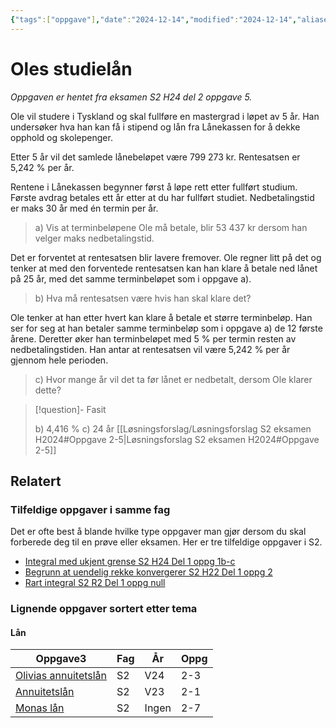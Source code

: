```yaml
---
{"tags":["oppgave"],"date":"2024-12-14","modified":"2024-12-14","aliases":null,"dg-publish":true,"temaer":["lån"],"fag":["s2"],"eksamen":"h24","del":2,"oppgave":"5","title":"Oles studielån","source":null,"todo":null,"permalink":"/oles-studielan/","dgPassFrontmatter":true}
---
```



# Oles studielån

<p><span><em>Oppgaven er hentet fra eksamen S2 H24 del 2 oppgave 5.</em></span></p>

Ole vil studere i Tyskland og skal fullføre en mastergrad i løpet av 5 år. Han undersøker hva han kan få i stipend og lån fra Lånekassen for å dekke opphold og skolepenger.

Etter 5 år vil det samlede lånebeløpet være 799 273 kr. Rentesatsen er 5,242 % per år.

Rentene i Lånekassen begynner først å løpe rett etter fullført studium. Første avdrag betales ett år etter at du har fullført studiet. Nedbetalingstid er maks 30 år med én termin per år.

>a) Vis at terminbeløpene Ole må betale, blir 53 437 kr dersom han velger maks nedbetalingstid.

Det er forventet at rentesatsen blir lavere fremover. Ole regner litt på det og tenker at med den forventede rentesatsen kan han klare å betale ned lånet på 25 år, med det samme terminbeløpet som i oppgave a).

>b) Hva må rentesatsen være hvis han skal klare det?

Ole tenker at han etter hvert kan klare å betale et større terminbeløp. Han ser for seg at han betaler samme terminbeløp som i oppgave a) de 12 første årene. Deretter øker han terminbeløpet med 5 % per termin resten av nedbetalingstiden. Han antar at rentesatsen vil være 5,242 % per år gjennom hele perioden.

>c) Hvor mange år vil det ta før lånet er nedbetalt, dersom Ole klarer dette?

>[!question]- Fasit
> 
>b) 4,416 %
>c) 24 år
>[[Løsningsforslag/Løsningsforslag S2 eksamen H2024#Oppgave 2-5\|Løsningsforslag S2 eksamen H2024#Oppgave 2-5]]

## Relatert
<h3><span>Tilfeldige oppgaver i samme fag</span></h3><p><span>Det er ofte best å blande hvilke type oppgaver man gjør dersom du skal forberede deg til en prøve eller eksamen. Her er tre tilfeldige oppgaver i S2.</span></p><div><ul class="dataview list-view-ul"><li><span><a data-tooltip-position="top" aria-label="Integral med ukjent grense.md" data-href="Integral med ukjent grense.md" href="Integral med ukjent grense.md" class="internal-link" target="_blank" rel="noopener nofollow">Integral med ukjent grense S2 H24 Del 1 oppg 1b-c</a></span></li><li><span><a data-tooltip-position="top" aria-label="Begrunn at uendelig rekke konvergerer.md" data-href="Begrunn at uendelig rekke konvergerer.md" href="Begrunn at uendelig rekke konvergerer.md" class="internal-link" target="_blank" rel="noopener nofollow">Begrunn at uendelig rekke konvergerer S2 H22 Del 1 oppg 2</a></span></li><li><span><a data-tooltip-position="top" aria-label="Rart integral.md" data-href="Rart integral.md" href="Rart integral.md" class="internal-link" target="_blank" rel="noopener nofollow">Rart integral S2 R2 Del 1 oppg null</a></span></li></ul></div><h3><span>Lignende oppgaver sortert etter tema</span></h3><h4><span>Lån</span></h4><div><table class="dataview table-view-table"><thead class="table-view-thead"><tr class="table-view-tr-header"><th class="table-view-th"><span>Oppgave</span><span class="dataview small-text">3</span></th><th class="table-view-th"><span>Fag</span></th><th class="table-view-th"><span>År</span></th><th class="table-view-th"><span>Oppg</span></th></tr></thead><tbody class="table-view-tbody"><tr><td><span><a data-tooltip-position="top" aria-label="Olivias annuitetslån.md" data-href="Olivias annuitetslån.md" href="Olivias annuitetslån.md" class="internal-link" target="_blank" rel="noopener nofollow">Olivias annuitetslån</a></span></td><td><span>S2</span></td><td><span>V24</span></td><td><span>2-3</span></td></tr><tr><td><span><a data-tooltip-position="top" aria-label="Annuitetslån.md" data-href="Annuitetslån.md" href="Annuitetslån.md" class="internal-link" target="_blank" rel="noopener nofollow">Annuitetslån</a></span></td><td><span>S2</span></td><td><span>V23</span></td><td><span>2-1</span></td></tr><tr><td><span><a data-tooltip-position="top" aria-label="Monas lån.md" data-href="Monas lån.md" href="Monas lån.md" class="internal-link" target="_blank" rel="noopener nofollow">Monas lån</a></span></td><td><span>S2</span></td><td><span>Ingen</span></td><td><span>2-7</span></td></tr></tbody></table></div>
